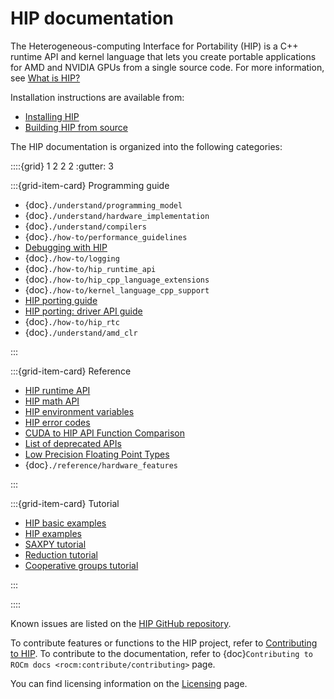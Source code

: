 <head>
  <meta charset="UTF-8">
  <meta name="description" content="HIP documentation and programming guide.">
  <meta name="keywords" content="HIP, Heterogeneous-computing Interface for Portability, HIP programming guide">
</head>

# HIP documentation

The Heterogeneous-computing Interface for Portability (HIP) is a C++ runtime API
and kernel language that lets you create portable applications for AMD and
NVIDIA GPUs from a single source code. For more information, see [What is HIP?](./what_is_hip)

Installation instructions are available from:

* [Installing HIP](./install/install)
* [Building HIP from source](./install/build)

The HIP documentation is organized into the following categories:

::::{grid} 1 2 2 2
:gutter: 3

:::{grid-item-card} Programming guide

* {doc}`./understand/programming_model`
* {doc}`./understand/hardware_implementation`
* {doc}`./understand/compilers`
* {doc}`./how-to/performance_guidelines`
* [Debugging with HIP](./how-to/debugging)
* {doc}`./how-to/logging`
* {doc}`./how-to/hip_runtime_api`
* {doc}`./how-to/hip_cpp_language_extensions`
* {doc}`./how-to/kernel_language_cpp_support`
* [HIP porting guide](./how-to/hip_porting_guide)
* [HIP porting: driver API guide](./how-to/hip_porting_driver_api)
* {doc}`./how-to/hip_rtc`
* {doc}`./understand/amd_clr`

:::

:::{grid-item-card} Reference

* [HIP runtime API](./reference/hip_runtime_api_reference)
* [HIP math API](./reference/math_api)
* [HIP environment variables](./reference/env_variables)
* [HIP error codes](./reference/error_codes)
* [CUDA to HIP API Function Comparison](./reference/api_syntax)
* [List of deprecated APIs](./reference/deprecated_api_list)
* [Low Precision Floating Point Types](./reference/low_fp_types)
* {doc}`./reference/hardware_features`

:::

:::{grid-item-card} Tutorial

* [HIP basic examples](https://github.com/ROCm/rocm-examples/tree/develop/HIP-Basic)
* [HIP examples](https://github.com/ROCm/rocm-examples)
* [SAXPY tutorial](./tutorial/saxpy)
* [Reduction tutorial](./tutorial/reduction)
* [Cooperative groups tutorial](./tutorial/cooperative_groups_tutorial)

:::

::::

Known issues are listed on the [HIP GitHub repository](https://github.com/ROCm/HIP/issues).

To contribute features or functions to the HIP project, refer to [Contributing to HIP](https://github.com/ROCm/HIP/blob/develop/CONTRIBUTING.md).
To contribute to the documentation, refer to {doc}`Contributing to ROCm docs <rocm:contribute/contributing>` page.

You can find licensing information on the [Licensing](https://rocm.docs.amd.com/en/latest/about/license.html) page.
